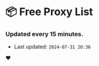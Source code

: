 # :package: Free Proxy List
### Updated every 15 minutes.

- Last updated: `2024-07-31 20:36`

:heart:
